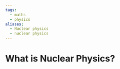 ```yaml
---
tags:
  - maths
  - physics
aliases:
  - Nuclear physics
  - nuclear physics
---
```


# What is Nuclear Physics?